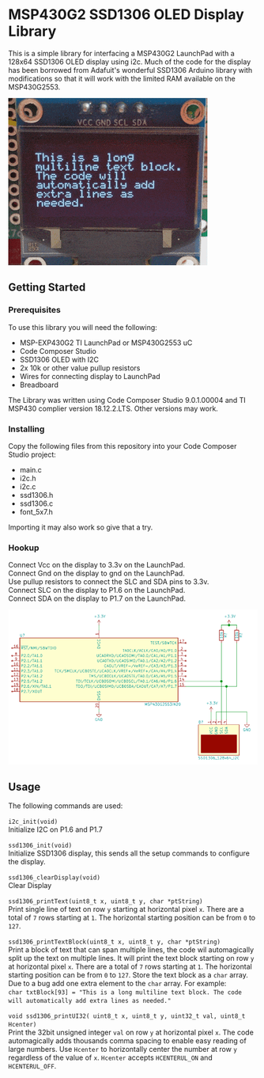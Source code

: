 # MSP430G2 SSD1306 OLED Display Library
This is a simple library for interfacing a MSP430G2 LaunchPad with a 128x64 SSD1306 OLED display using i2c. Much of the code for the display has been borrowed from Adafuit's wonderful SSD1306 Arduino library with modifications so that it will work with the limited RAM available on the MSP430G2553.

![Simple Example of Library Features](sample.gif)

## Getting Started
### Prerequisites
To use this library you will need the following:
- MSP-EXP430G2 TI LaunchPad or MSP430G2553 uC
- Code Composer Studio
- SSD1306 OLED with I2C
- 2x 10k or other value pullup resistors
- Wires for connecting display to LaunchPad
- Breadboard

The Library was written using Code Composer Studio 9.0.1.00004 and TI MSP430 complier version 18.12.2.LTS. Other versions may work.

### Installing
Copy the following files from this repository into your Code Composer Studio project:
- main.c
- i2c.h
- i2c.c
- ssd1306.h
- ssd1306.c
- font_5x7.h

Importing it may also work so give that a try.

### Hookup
Connect Vcc on the display to 3.3v on the LaunchPad.  
Connect Gnd on the display to gnd on the LaunchPad.  
Use pullup resistors to connect the SLC and SDA pins to 3.3v.  
Connect SLC on the display to P1.6 on the LaunchPad.  
Connect SDA on the display to P1.7 on the LaunchPad.  

![Simple Schematic](pcb/images/hookup_example.png)

## Usage
The following commands are used:
 
`i2c_init(void)`  
Initialize I2C on P1.6 and P1.7 

`ssd1306_init(void)`  
Initialize SSD1306 display, this sends all the setup commands to configure the display.

`ssd1306_clearDisplay(void)`  
Clear Display  


`ssd1306_printText(uint8_t x, uint8_t y, char *ptString)`  
Print single line of text on row `y` starting at horizontal pixel `x`. There are a total of `7` rows starting at `1`. The horizontal starting position can be from `0` to `127`.

`ssd1306_printTextBlock(uint8_t x, uint8_t y, char *ptString)`  
Print a block of text that can span multiple lines, the code wil automagically split up the text on multiple lines. It will print the text block starting on row `y` at horizontal pixel `x`. There are a total of `7` rows starting at `1`. The horizontal starting position can be from `0` to `127`. Store the text block as a `char` array. Due to a bug add one extra element to the `char` array. For example:  
`char txtBlock[93] = "This is a long multiline text block. The code will automatically add extra lines as needed."`

`void ssd1306_printUI32( uint8_t x, uint8_t y, uint32_t val, uint8_t Hcenter)`  
Print the 32bit unsigned integer `val` on row `y` at horizontal pixel `x`. The code automagically adds thousands comma spacing to enable easy reading of large numbers. Use `Hcenter` to horizontally center the number at row `y` regardless of the value of `x`. `Hcenter` accepts `HCENTERUL_ON` and `HCENTERUL_OFF`.